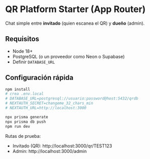 # QR Platform Starter (App Router)

Chat simple entre **invitado** (quien escanea el QR) y **dueño** (admin).

## Requisitos
- Node 18+
- PostgreSQL (o un proveedor como Neon o Supabase)
- Definir `DATABASE_URL`

## Configuración rápida

```bash
npm install
# crea .env.local
# DATABASE_URL=postgresql://usuario:password@host:5432/qrdb
# NEXTAUTH_SECRET=changeme_32_chars_min
# NEXTAUTH_URL=http://localhost:3000

npx prisma generate
npx prisma db push
npm run dev
```

Rutas de prueba:
- Invitado (QR): http://localhost:3000/qr/TEST123
- Admin: http://localhost:3000/admin
